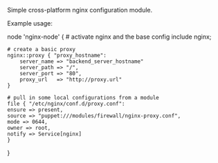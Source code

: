 Simple cross-platform nginx configuration module.

Example usage:

node 'nginx-node' {
    # activate nginx and the base config
    include nginx;

    # create a basic proxy 
    nginx::proxy { "proxy_hostname":
        server_name => "backend_server_hostname"
        server_path => "/",
        server_port => "80",
        proxy_url   => "http://proxy.url"
    }

    # pull in some local configurations from a module
    file { "/etc/nginx/conf.d/proxy.conf":
	ensure => present,
	source => "puppet:///modules/firewall/nginx-proxy.conf",
	mode => 0644,
	owner => root,
	notify => Service[nginx]
    }
}

